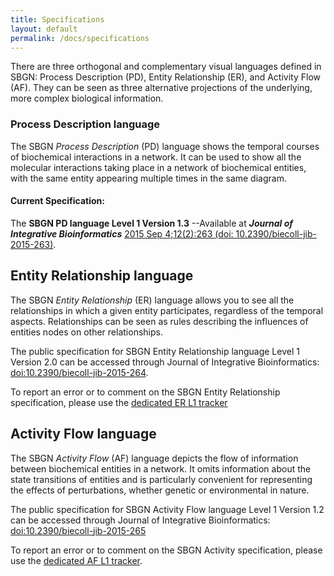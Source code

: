 ```yaml
---
title: Specifications
layout: default
permalink: /docs/specifications
---
```


There are three orthogonal and complementary visual languages defined in SBGN: Process Description (PD), Entity Relationship (ER), and Activity Flow (AF). They can be seen as three alternative projections of the underlying, more complex biological information.

### Process Description language

The SBGN *Process Description* (PD) language shows the temporal courses of biochemical interactions in a network. It can be used to show all the molecular interactions taking place in a network of biochemical entities, with the same entity appearing multiple times in the same diagram.

#### Current Specification: 

The **SBGN PD language Level 1 Version 1.3** --Available at ***Journal of Integrative Bioinformatics*** [2015 Sep 4;12(2):263 (doi: 10.2390/biecoll-jib-2015-263)](http://journal.imbio.de/article.php?aid=263).




## Entity Relationship language

The SBGN *Entity Relationship* (ER) language allows you to see all the relationships in which a given entity participates, regardless of the temporal aspects. Relationships can be seen as rules describing the influences of entities nodes on other relationships.

The public specification for SBGN Entity Relationship language Level 1 Version 2.0 can be accessed through Journal of Integrative Bioinformatics: [<doi:10.2390/biecoll-jib-2015-264>](http://journal.imbio.de/article.php?aid=264).

To report an error or to comment on the SBGN Entity Relationship specification, please use the [dedicated ER L1 tracker](https://sourceforge.net/tracker/?group_id=178553&atid=1170625)

## Activity Flow language

The SBGN *Activity Flow* (AF) language depicts the flow of information between biochemical entities in a network. It omits information about the state transitions of entities and is particularly convenient for representing the effects of perturbations, whether genetic or environmental in nature.

The public specification for SBGN Activity Flow language Level 1 Version 1.2 can be accessed through Journal of Integrative Bioinformatics: [<doi:10.2390/biecoll-jib-2015-265>](http://journal.imbio.de/article.php?aid=265)

To report an error or to comment on the SBGN Activity specification, please use the [dedicated AF L1 tracker](http://sourceforge.net/tracker/?func=add&group_id=178553&atid=1175366).
